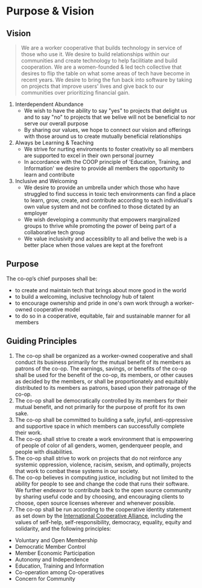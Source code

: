 # Purpose & Vision

## Vision

> We are a worker cooperative that builds technology in service of those who use it. We desire to build relationships within our communities and create technology to help facilitiate and build cooperation. We are a women-founded & led tech collective that desires to flip the table on what some areas of tech have become in recent years. We desire to bring the fun back into software by taking on projects that improve users' lives and give back to our communities over prioritizing financial gain.

1. Interdependent Abundance
   - We wish to have the ability to say "yes" to projects that delight us and to say "no" to projects that we belive will not be beneficial to nor serve our overall purpose
   - By sharing our values, we hope to connect our vision and offerings with those around us to create mutually beneficial relationships
2. Always be Learning & Teaching
   - We strive for nurting enviroments to foster creativity so all members are supported to excel in their own personal journey
   - In accordance with the COOP principle of 'Education, Training, and Information' we desire to provide all members the opportunity to learn and contribute
3. Inclusive and Welcoming
   - We desire to provide an umbrella under which those who have struggled to find success in toxic tech environments can find a place to learn, grow, create, and contribute according to each individual's own value system and not be confined to those dictated by an employer
   - We wish developing a community that empowers marginalized groups to thrive while promoting the power of being part of a collaborative tech group
   - We value inclusivity and accessiblity to all and belive the web is a better place when those values are kept at the forefront

## Purpose

The co-op’s chief purposes shall be:

- to create and maintain tech that brings about more good in the world
- to build a welcoming, inclusive technology hub of talent
- to encourage ownership and pride in one's own work through a worker-owned cooperative model
- to do so in a cooperative, equitable, fair and sustainable manner for all members

## Guiding Principles

1. The co-op shall be organized as a worker-owned cooperative and shall conduct its business primarily for the mutual benefit of its members as patrons of the co-op. The earnings, savings, or benefits of the co-op shall be used for the benefit of the co-op, its members, or other causes as decided by the members, or shall be proportionately and equitably distributed to its members as patrons, based upon their patronage of the co-op.
2. The co-op shall be democratically controlled by its members for their mutual benefit, and not primarily for the purpose of profit for its own sake.
3. The co-op shall be committed to building a safe, joyful, anti-oppressive and supportive space in which members can successfully complete their work.
4. The co-op shall strive to create a work environment that is empowering of people of color of all genders, women, genderqueer people, and people with disabilities.
5. The co-op shall strive to work on projects that do not reinforce any systemic oppression, violence, racisim, sexism, and optimally, projects that work to combat these systems in our society.
6. The co-op believes in computing justice, including but not limited to the ability for people to see and change the code that runs their software. We further endeavor to contribute back to the open source community by sharing useful code and by choosing, and encouraging clients to choose, open source licenses wherever and whenever possible.
7. The co-op shall be run according to the cooperative identity statement as set down by the [International Cooperative Alliance](https://ica.coop/en/cooperatives/cooperative-identity), including the values of self-help, self-responsibility, democracy, equality, equity and solidarity, and the following principles:

- Voluntary and Open Membership
- Democratic Member Control
- Member Economic Participation
- Autonomy and Independence
- Education, Training and Information
- Co-operation among Co-operatives
- Concern for Community
